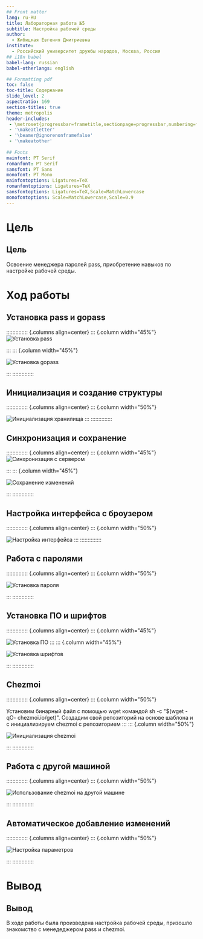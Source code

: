 ```yaml
---
## Front matter
lang: ru-RU
title: Лабораторная работа №5
subtitle: Настройка рабочей среды
author:
  - Жибицкая Евгения Дмитриевна
institute:
  - Российский университет дружбы народов, Москва, Россия
## i18n babel
babel-lang: russian
babel-otherlangs: english

## Formatting pdf
toc: false
toc-title: Содержание
slide_level: 2
aspectratio: 169
section-titles: true
theme: metropolis
header-includes:
 - \metroset{progressbar=frametitle,sectionpage=progressbar,numbering=fraction}
 - '\makeatletter'
 - '\beamer@ignorenonframefalse'
 - '\makeatother'
 
## Fonts
mainfont: PT Serif
romanfont: PT Serif
sansfont: PT Sans
monofont: PT Mono
mainfontoptions: Ligatures=TeX
romanfontoptions: Ligatures=TeX
sansfontoptions: Ligatures=TeX,Scale=MatchLowercase
monofontoptions: Scale=MatchLowercase,Scale=0.9
---
```




# Цель

## Цель
Освоение менеджера паролей pass, приобретение навыков по настройке рабочей среды.

# Ход работы

## Установка pass и gopass
:::::::::::::: {.columns align=center}
::: {.column width="45%"}
![Установка pass](image/1.png)

:::
::: {.column width="45%"}

![Установка gopass](image/2.png)

:::
::::::::::::::


## Инициализация и создание структуры
:::::::::::::: {.columns align=center}
::: {.column width="50%"}

![Инициализация хранилища](image/3.png)
:::
::::::::::::::

## Синхронизация и сохранение
:::::::::::::: {.columns align=center}
::: {.column width="45%"}
![Синхронизация с сервером ](image/4.png)

:::
::: {.column width="45%"}

![Сохранение изменений ](image/5.png)

:::
::::::::::::::


## Настройка интерфейса с  броузером

:::::::::::::: {.columns align=center}
::: {.column width="50%"}

![Настройка интерфейса](image/6.png)
:::
::::::::::::::
 
## Работа с паролями
:::::::::::::: {.columns align=center}
::: {.column width="50%"}

![Установка пароля ](image/7.png)

:::
::::::::::::::

## Установка ПО и шрифтов
:::::::::::::: {.columns align=center}
::: {.column width="45%"}

![Установка ПО](image/8.png)
::: 
::: {.column width="45%"}

![Установка шрифтов](image/9.png)

:::
::::::::::::::

## Chezmoi
:::::::::::::: {.columns align=center}
::: {.column width="50%"}

 Установим бинарный файл с помощью wget командой sh -c "$(wget -qO- chezmoi.io/get)".
Создадим свой репозиторий на основе шаблона и с инициализируем chezmoi c репозиторием
::: 
::: {.column width="50%"}

![Инициализация chezmoi](image/10.png)

:::
::::::::::::::

## Работа с другой машиной
:::::::::::::: {.columns align=center}
::: {.column width="50%"}

![Использование chezmoi на другой машине](image/12.png)

:::
::::::::::::::

## Автоматическое добавление изменений
:::::::::::::: {.columns align=center}
::: {.column width="50%"}

![Настройка параметров](image/13.png)

:::
::::::::::::::



# Вывод

## Вывод

В ходе работы была произведена настройка рабочей среды, призошло знакомство с менедеджером pass и chezmoi.


